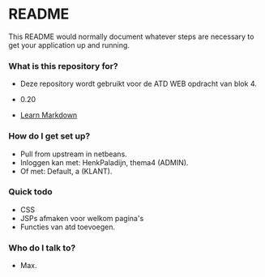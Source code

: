 # README #

This README would normally document whatever steps are necessary to get your application up and running.

### What is this repository for? ###

* Deze repository wordt gebruikt voor de ATD WEB opdracht van blok 4. 

* 0.20
* [Learn Markdown](https://bitbucket.org/tutorials/markdowndemo)

### How do I get set up? ###

* Pull from upstream in netbeans.
* Inloggen kan met: HenkPaladijn, thema4 (ADMIN).
* Of met: Default, a (KLANT).

### Quick todo ###

* CSS
* JSPs afmaken voor welkom pagina's
* Functies van atd toevoegen.

### Who do I talk to? ###

* Max.